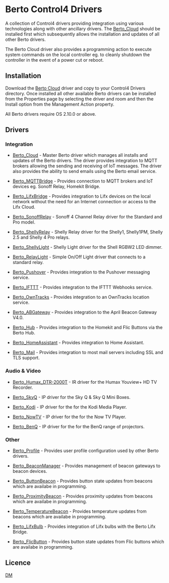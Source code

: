 # Berto Control4 Drivers

A collection of Control4 drivers providing integration using various technologies along with other ancillary drivers. The [Berto_Cloud](src/Berto_Cloud/README.md) should be installed first which subsequently allows the installation and updates of all other Berto drivers.

The Berto Cloud driver also provides a programming action to execute system commands on the local controller eg. to cleanly shutdown the controller in the event of a power cut or reboot.

## Installation
Download the [Berto Cloud](c4z/Berto_Cloud.c4z) driver and copy to your Control4 Drivers directory. Once installed all other available Berto drivers can be installed from the Properties page by selecting the driver and room and then the Install option from the Management Action property. 

All Berto drivers require OS 2.10.0 or above.

## Drivers

### Integration

* [Berto_Cloud](src/Berto_Cloud/README.md) - Master Berto driver which manages all installs and updates of the Berto drivers. The driver provides integration to MQTT brokers allowing the sending and receiving of IoT messages. The driver also provides the ability to send emails using the Berto email service.

* [Berto_MQTTBridge](src/Berto_MQTTBridge/README.md) - Provides connection to MQTT brokers and IoT devices eg. Sonoff Relay, Homekit Bridge.

* [Berto_LifxBridge](src/Berto_LifxBridge/README.md) - Provides integration to Lifx devices on the local network without the need for an Internet connection or access to the Lifx Cloud. 

* [Berto_SonoffRelay](src/Berto_SonoffRelay/README.md) - Sonoff 4 Channel Relay driver for the Standard and Pro model.

* [Berto_ShellyRelay](src/Berto_ShellyRelay/README.md) - Shelly Relay driver for the Shelly1, Shelly1PM, Shelly 2.5 and Shelly 4 Pro relays.

* [Berto_ShellyLight](src/Berto_ShellyLight/README.md) - Shelly Light driver for the Shell RGBW2 LED dimmer.

* [Berto_RelayLight](src/Berto_RelayLight/README.md) - Simple On/Off Light driver that connects to a standard relay.

* [Berto_Pushover](src/Berto_Pushover/README.md) - Provides integration to the Pushover messaging service.

* [Berto_IFTTT](src/Berto_IFTTT/README.md) - Provides integration to the IFTTT Webhooks service.

* [Berto_OwnTracks](src/Berto_OwnTracks/README.md) - Provides integration to an OwnTracks location service.

* [Berto_ABGateway](src/Berto_ABGateway/README.md) - Provides integration to the April Beacon Gateway V4.0.

* [Berto_Hub](src/Berto_Hub/README.md) - Provides integration to the Homekit and Flic Buttons via the Berto Hub.

* [Berto_HomeAssistant](src/Berto_HomeAssistant/README.md) - Provides integration to Home Assistant.

* [Berto_Mail](src/Berto_Mail/README.md) - Provides integration to most mail servers including SSL and TLS support.

### Audio & Video

* [Berto_Humax_DTR-2000T](src/Berto_Humax_DTR-2000T/README.md) - IR driver for the Humax Youview+ HD TV Recorder.

* [Berto_SkyQ](src/Berto_SkyQ/README.md) - IP driver for the Sky Q & Sky Q Mini Boxes.

* [Berto_Kodi](src/Berto_Kodi/README.md) - IP driver for the for the Kodi Media Player.

* [Berto_NowTV](src/Berto_NowTV/README.md) - IP driver for the for the Now TV Player.

* [Berto_BenQ](src/Berto_BenQ/README.md) - IP driver for the for the BenQ range of projectors.

### Other

* [Berto_Profile](src/Berto_Profile/README.md) - Provides user profile configuration used by other Berto drivers.

* [Berto_BeaconManager](src/Berto_BeaconManager/README.md) - Provides management of beacon gateways to beacon devices.

* [Berto_ButtonBeacon](src/Berto_ButtonBeacon/README.md) - Provides button state updates from beacons which are availabe in programming.

* [Berto_ProximityBeacon](src/Berto_ProximityBeacon/README.md) - Provides proximity updates from beacons which are availabe in programming.

* [Berto_TemperatureBeacon](src/Berto_TemperatureBeacon/README.md) - Provides temperature updates from beacons which are availabe in programming.

* [Berto_LifxBulb](src/Berto_LifxBulb/README.md) - Provides integration of Lifx bulbs with the Berto Lifx Bridge.

* [Berto_FlicButton](src/Berto_FlicButton/README.md) - Provides button state updates from Flic buttons which are availabe in programming.

## Licence

[DM](LICENSE.md)